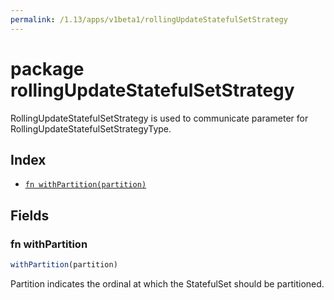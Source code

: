 ```yaml
---
permalink: /1.13/apps/v1beta1/rollingUpdateStatefulSetStrategy
---
```


# package rollingUpdateStatefulSetStrategy

RollingUpdateStatefulSetStrategy is used to communicate parameter for RollingUpdateStatefulSetStrategyType.

## Index

* [`fn withPartition(partition)`](#fn-withpartition)

## Fields

### fn withPartition

```ts
withPartition(partition)
```

Partition indicates the ordinal at which the StatefulSet should be partitioned.